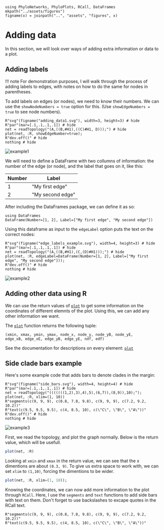 ```@setup adding_data
using PhyloNetworks, PhyloPlots, RCall, DataFrames
mkpath("../assets/figures")
figname(x) = joinpath("..", "assets", "figures", x)
```

# Adding data

In this section, we will look over ways of adding extra information or data to a plot.

## Adding labels

!!! note
    For demonstration purposes, I will walk through the process of adding labels to edges,
    with notes on how to do the same for nodes in parentheses.

To add labels on edges (or nodes), we need to know their numbers. We can use the
`showNodeNumbers = true` option for this. (Use `showEdgeNumbers = true` to see node numbers).

```@example adding_data
R"svg"(figname("adding_data1.svg"), width=3, height=3) # hide
R"par"(mar=[.1,.1,.1,.1]) # hide
net = readTopology("(A,((B,#H1),((C)#H1, D)));") # hide
plot(net, :R, showEdgeNumber=true);
R"dev.off()" # hide
nothing # hide
```
![example1](../assets/figures/adding_data1.svg)

We will need to define a DataFrame with two collumns of information: the number of the edge (or
node), and the label that goes on it, like this:

| Number | Label            |
|--------|------------------|
| 1      | "My first edge"  |
| 2      | "My second edge" |

After including the DataFrames package, we can define it as so:
```@repl
using DataFrames
DataFrame(Number=[1, 2], Label=["My first edge", "My second edge"])
```
Using this dataframe as input to the `edgeLabel` option puts the text on the correct nodes:
```@example adding_data
R"svg"(figname("edge_labels_example.svg"), width=4, height=3) # hide
R"par"(mar=[.1,.1,.1,.1]) # hide
net = readTopology("(A,((B,#H1),(C,(D)#H1)));") # hide
plot(net, :R, edgeLabel=DataFrame(Number=[1, 2], Label=["My first edge", "My second edge"]));
R"dev.off()" # hide
nothing # hide
```
![example2](../assets/figures/edge_labels_example.svg)

## Adding other data using R

We can use the return values of [`plot`](@ref) to get some information on the coordinates of different elemnts of the plot. Using this, we can add any other information we want.

The [`plot`](@ref) function returns the following tuple:
```
(xmin, xmax, ymin, ymax, node_x, node_y, node_yB, node_yE,
edge_xB, edge_xE, edge_yB, edge_yE, ndf, edf)
```
See the documentation for descriptions on every element: [`plot`](@ref)

## Side clade bars example

Here's some example code that adds bars to denote clades in the margin:

```@example adding_data
R"svg"(figname("side_bars.svg"), width=4, height=4) # hide
R"par"(mar=[.1,.1,.1,.1]) # hide
net = readTopology("(((((((1,2),3),4),5),(6,7)),(8,9)),10);");
plot(net, :R, xlim=(1, 10))
R"segments(c(9, 9, 9), c(0.8, 7.8, 9.8), c(9, 9, 9), c(7.2, 9.2, 10.2))"
R"text(c(9.5, 9.5, 9.5), c(4, 8.5, 10), c(\"C\", \"B\", \"A\"))"
R"dev.off()" # hide
nothing # hide
```
![example3](../assets/figures/side_bars.svg)

First, we read the topology, and plot the graph normally. Below is the
return value, which will be usefull.
```julia
plot(net, :R)
```

Looking at `xmin` and `xmax` in the return value, we can see that the x
dimentions are about `(0.3, 9)`. To give us extra space to work with, we can
set `xlim` to `(1,10)`, forcing the dimentions to be wider.

```julia
plot(net, :R, xlim=(1, 10));
```

Knowing the coordinates, we can now add more information to the plot through
`RCall`. Here, I use the `segments` and `text` functions to add side bars with
text on them. Don't forget to use backslashes to excape quotes in the RCall
text.

```
R"segments(c(9, 9, 9), c(0.8, 7.8, 9.8), c(9, 9, 9), c(7.2, 9.2, 10.2))"
R"text(c(9.5, 9.5, 9.5), c(4, 8.5, 10), c(\"C\", \"B\", \"A\"))"
```